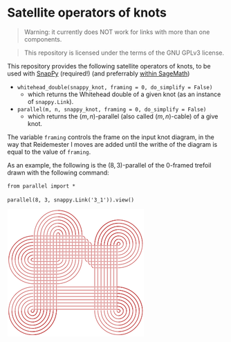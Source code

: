# Satellite operators of knots
> Warning: it currently does NOT work for links with more than one components.

> This repository is licensed under the terms of the GNU GPLv3 license.

This repository provides the following satellite operators of knots, to be used with [SnapPy](https://snappy.computop.org) (required!) (and preferrably [within SageMath](https://snappy.computop.org/installing.html#sagemath))
    
- ```whitehead_double(snappy_knot, framing = 0, do_simplify = False)``` 
    - which returns the Whitehead double of a given knot (as an instance of ```snappy.Link```).
- ```parallel(m, n, snappy_knot, framing = 0, do_simplify = False)``` 
    - which returns the $(m,n)$-parallel (also called $(m,n)$-cable) of a give knot.

The variable ```framing``` controls the frame on the input knot diagram, 
in the way that Reidemester I moves are added until the writhe of the diagram is equal to the value of ```framing```. 

As an example, the following is the $(8,3)$-parallel of the $0$-framed trefoil drawn with the following command:
````
from parallel import * 

parallel(8, 3, snappy.Link('3_1')).view()
````

![Failed to display image; see parallel(8,3, 3_1).pdf under the repository instead](./parallel(8,3,%203_1).png "The (8,3)-parallel of 0-framed trefoil")
